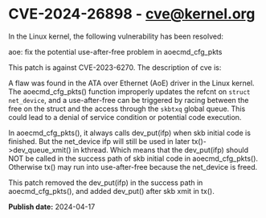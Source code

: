 # CVE-2024-26898 - cve@kernel.org

In the Linux kernel, the following vulnerability has been resolved:

aoe: fix the potential use-after-free problem in aoecmd_cfg_pkts

This patch is against CVE-2023-6270. The description of cve is:

  A flaw was found in the ATA over Ethernet (AoE) driver in the Linux
  kernel. The aoecmd_cfg_pkts() function improperly updates the refcnt on
  `struct net_device`, and a use-after-free can be triggered by racing
  between the free on the struct and the access through the `skbtxq`
  global queue. This could lead to a denial of service condition or
  potential code execution.

In aoecmd_cfg_pkts(), it always calls dev_put(ifp) when skb initial
code is finished. But the net_device ifp will still be used in
later tx()->dev_queue_xmit() in kthread. Which means that the
dev_put(ifp) should NOT be called in the success path of skb
initial code in aoecmd_cfg_pkts(). Otherwise tx() may run into
use-after-free because the net_device is freed.

This patch removed the dev_put(ifp) in the success path in
aoecmd_cfg_pkts(), and added dev_put() after skb xmit in tx().

**Publish date:** 2024-04-17
